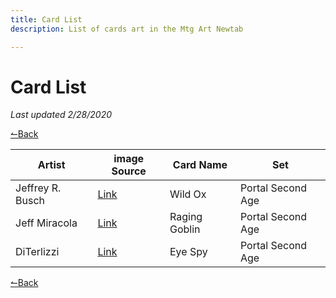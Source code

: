 ```yaml
---
title: Card List
description: List of cards art in the Mtg Art Newtab

---
```


# Card List
*Last updated 2/28/2020*

[↼Back](https://suitangi.github.io/Minimal-Newtab/resources/MtG%20Art%20Newtab)


|Artist | image Source | Card Name | Set|
|--- | --- | --- | ---|
|Jeffrey R. Busch | [Link](https://www.mtgpics.com/pics/art/psa/152.jpg) | Wild Ox | Portal Second Age|
|Jeff Miracola | [Link](https://www.mtgpics.com/pics/art/psa/116_1.jpg) | Raging Goblin | Portal Second Age|
|DiTerlizzi | [Link](https://www.mtgpics.com/pics/art/psa/041.jpg) | Eye Spy | Portal Second Age|
[↼Back](https://suitangi.github.io/Minimal-Newtab/resources/MtG%20Art%20Newtab)
